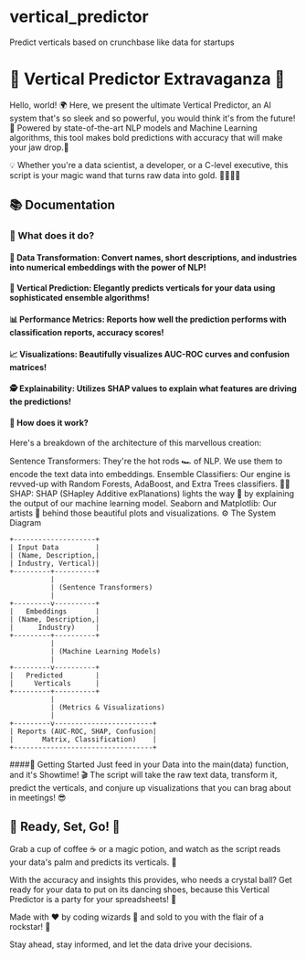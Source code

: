 # vertical_predictor
Predict verticals based on crunchbase like data for startups 
# 🚀 Vertical Predictor Extravaganza 🚀

Hello, world! 🌍 Here, we present the ultimate Vertical Predictor, an AI system that's so sleek and so powerful, you would think it's from the future! 🤖 Powered by state-of-the-art NLP models and Machine Learning algorithms, this tool makes bold predictions with accuracy that will make your jaw drop.👏

💡 Whether you're a data scientist, a developer, or a C-level executive, this script is your magic wand that turns raw data into gold. 🧙‍♂️🔮✨

## 📚 Documentation

### 🧰 What does it do?
#### 🧲 Data Transformation: Convert names, short descriptions, and industries into numerical embeddings with the power of NLP!
#### 🎯 Vertical Prediction: Elegantly predicts verticals for your data using sophisticated ensemble algorithms!
#### 📊 Performance Metrics: Reports how well the prediction performs with classification reports, accuracy scores!
#### 📈 Visualizations: Beautifully visualizes AUC-ROC curves and confusion matrices!
#### 🕵️ Explainability: Utilizes SHAP values to explain what features are driving the predictions!
#### 🧱 How does it work?
Here's a breakdown of the architecture of this marvellous creation:

Sentence Transformers: They're the hot rods 🏎️ of NLP. We use them to encode the text data into embeddings.
Ensemble Classifiers: Our engine is revved-up with Random Forests, AdaBoost, and Extra Trees classifiers. 🌲🔥
SHAP: SHAP (SHapley Additive exPlanations) lights the way 🌟 by explaining the output of our machine learning model.
Seaborn and Matplotlib: Our artists 🎨 behind those beautiful plots and visualizations.
⚙️ The System Diagram
```
+--------------------+
| Input Data         |
| (Name, Description,|
| Industry, Vertical)|
+---------+----------+
          |
          | (Sentence Transformers)
          |
+---------v----------+
|   Embeddings       |
| (Name, Description,|
|      Industry)     |
+---------+----------+
          |
          | (Machine Learning Models)
          |
+---------v----------+
|   Predicted        |
|     Verticals      |
+---------+----------+
          |
          | (Metrics & Visualizations)
          |
+---------v------------------------+
| Reports (AUC-ROC, SHAP, Confusion|
|       Matrix, Classification)    |
+----------------------------------+
```
####🏁 Getting Started
Just feed in your Data into the main(data) function, and it's Showtime! 🎬 The script will take the raw text data, transform it, predict the verticals, and conjure up visualizations that you can brag about in meetings! 😎

## 🚦 Ready, Set, Go! 🚦

Grab a cup of coffee ☕ or a magic potion, and watch as the script reads your data's palm and predicts its verticals. 🌌

With the accuracy and insights this provides, who needs a crystal ball? Get ready for your data to put on its dancing shoes, because this Vertical Predictor is a party for your spreadsheets! 🎊

Made with ❤️ by coding wizards 🧙 and sold to you with the flair of a rockstar! 🎸

Stay ahead, stay informed, and let the data drive your decisions.
